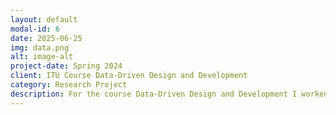 ```yaml
---
layout: default
modal-id: 6
date: 2025-06-25
img: data.png
alt: image-alt
project-date: Spring 2024
client: ITU Course Data-Driven Design and Development
category: Research Project
description: For the course Data-Driven Design and Development I worked in a group where we implemented an A/B test on the game Slimekeeper by BenBonk while using eye-tracking as a way to measure competitiveness. During the project I mainly worked on our modified version of Slimekeep, helping understand the eye-tracking software, and running the experiments. 
---
```

